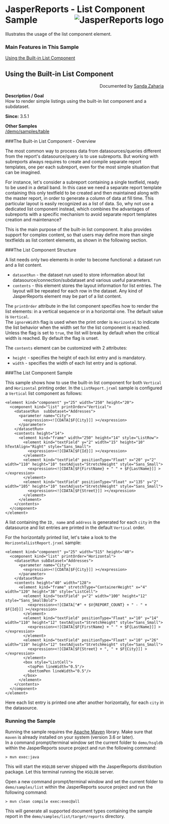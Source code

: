 
# <a name='top'>JasperReports</a> - List Component Sample <img src="https://jasperreports.sourceforge.net/resources/jasperreports.svg" alt="JasperReports logo" align="right"/>
Illustrates the usage of the list component element.

### Main Features in This Sample

[Using the Built-in List Component](#list)

## <a name='list'>Using</a> the Built-in List Component
<div align="right">Documented by <a href='mailto:shertage@users.sourceforge.net'>Sanda Zaharia</a></div>

**Description / Goal**\
How to render simple listings using the built-in list component and a subdataset.

**Since:** 3.5.1

**Other Samples**\
[/demo/samples/table](../table/README.md)

###The Built-in List Component - Overview

The most common way to process data from datasources/queries different from the report's datasource/query is to use subreports. But working with subreports always requires to create and compile separate report templates, one per each subreport, even for the most simple situation that can be imagined.

For instance, let's consider a subreport containing a single textfield, ready to be used in a detail band. In this case we need a separate report template containing this only textfield to be created and then maintained along with the master report, in order to generate a column of data at fill time. This particular layout is easily recognized as a list of data. So, why not use a dedicated list component instead, which combines the advantages of subreports with a specific mechanism to avoid separate report templates creation and maintenance?

This is the main purpose of the built-in list component. It also provides support for complex content, so that users may define more than single textfields as list content elements, as shown in the following section.

###The List Component Structure

A list needs only two elements in order to become functional: a dataset run and a list content.

- `datasetRun` - the dataset run used to store information about list datasource/connection/subdataset and various useful parameters.
- `contents` - this element stores the layout information for list entries. The layout will be repeated for each row in the dataset. Any kind of JasperReports element may be part of a list content.

The `printOrder` attribute in the list component specifies how to render the list elements: in a vertical sequence or in a horizontal one. The default value is `Vertical`.\
The `ignoreWidth` flag is used when the print order is `Horizontal` to indicate the list behavior when the width set for the list component is reached. Unless the flag is set to `true`, the list will break by default when the critical width is reached. By default the flag is unset.

The `contents` element can be customized with 2 attributes:

- `height` - specifies the height of each list entry and is mandatory.
- `width` - specifies the width of each list entry and is optional.

###The List Component Sample

This sample shows how to use the built-in list component for both `Vertical` and `Horizontal` printing order. In the `ListReport.jrxml` sample is configured a `Vertical` list component as follows:
```
<element kind="component" y="25" width="250" height="20">
  <component kind="list" printOrder="Vertical">
    <datasetRun  subDataset="Addresses">
      <parameter name="City">
        <expression><![CDATA[$F{City}]] ></expression>
      </parameter>
    </datasetRun>
    <contents height="14">
      <element kind="frame" width="250" height="14" style="ListRow">
        <element kind="textField" y="2" width="15" height="10" hTextAlign="Right" style="Sans_Small">
          <expression><![CDATA[$F{Id}]] ></expression>
        </element>
        <element kind="textField" positionType="Float" x="20" y="2" width="110" height="10" textAdjust="StretchHeight" style="Sans_Small">
          <expression><![CDATA[$F{FirstName} + " " + $F{LastName}]] ></expression>
        </element>
        <element kind="textField" positionType="Float" x="135" y="2" width="105" height="10" textAdjust="StretchHeight" style="Sans_Small">
          <expression><![CDATA[$F{Street}]] ></expression>
        </element>
      </element>
    </contents>
  </component>
</element>
```
A list containing the `ID, name` and `address` is generated for each `city` in the datasource and list entries are printed in the default `Vertical` order.

For the horizontally printed list, let's take a look to the `HorizontalListReport.jrxml` sample:
```
<element kind="component" y="25" width="515" height="40">
  <component kind="list" printOrder="Horizontal">
    <datasetRun subDataset="Addresses">
      <parameter name="City">
        <expression><![CDATA[$F{City}]] ></expression>
      </parameter>
    </datasetRun>
    <contents height="40" width="128">
      <element kind="frame" stretchType="ContainerHeight" x="4" width="120" height="38" style="ListCell">
        <element kind="textField" y="2" width="100" height="12" style="Sans_SmallBold">
          <expression><![CDATA["#" + $V{REPORT_COUNT} + " - " + $F{Id}]] ></expression>
        </element>
        <element kind="textField" positionType="Float" x="10" y="14" width="110" height="12" textAdjust="StretchHeight" style="Sans_Small">
          <expression><![CDATA[$F{FirstName} + " " + $F{LastName}]] ></expression>
        </element>
        <element kind="textField" positionType="Float" x="10" y="26" width="110" height="12" textAdjust="StretchHeight" style="Sans_Small">
          <expression><![CDATA[$F{Street} + ", " + $F{City}]] ></expression>
        </element>
        <box style="ListCell">
          <topPen lineWidth="0.5"/>
          <bottomPen lineWidth="0.5"/>
        </box>
      </element>
    </contents>
  </component>
</element>
```
Here each list entry is printed one after another horizontally, for each `city` in the datasource.

### Running the Sample

Running the sample requires the [Apache Maven](https://maven.apache.org) library. Make sure that `maven` is already installed on your system (version 3.6 or later).\
In a command prompt/terminal window set the current folder to `demo/hsqldb` within the JasperReports source project and run the following command:
```
> mvn exec:java
```
This will start the `HSQLDB` server shipped with the JasperReports distribution package. Let this terminal running the `HSQLDB` server.

Open a new command prompt/terminal window and set the current folder to `demo/samples/list` within the JasperReports source project and run the following command:
```
> mvn clean compile exec:exec@all
```
This will generate all supported document types containing the sample report in the `demo/samples/list/target/reports` directory.
